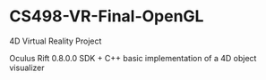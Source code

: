 # CS498-VR-Final-OpenGL
4D Virtual Reality Project

Oculus Rift 0.8.0.0 SDK + C++ basic implementation of a 4D object visualizer 
